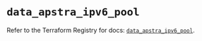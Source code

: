 # `data_apstra_ipv6_pool`

Refer to the Terraform Registry for docs: [`data_apstra_ipv6_pool`](https://registry.terraform.io/providers/juniper/apstra/0.94.0/docs/data-sources/ipv6_pool).
